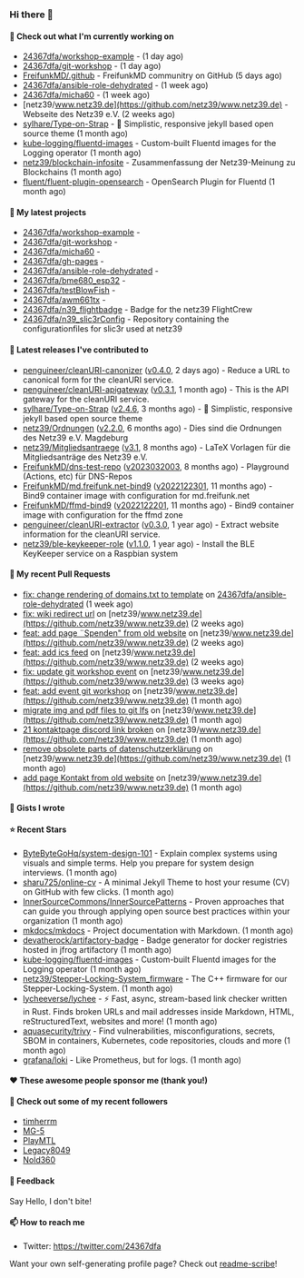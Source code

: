 ### Hi there 👋

#### 👷 Check out what I'm currently working on

- [24367dfa/workshop-example](https://github.com/24367dfa/workshop-example) -  (1 day ago)
- [24367dfa/git-workshop](https://github.com/24367dfa/git-workshop) -  (1 day ago)
- [FreifunkMD/.github](https://github.com/FreifunkMD/.github) - FreifunkMD communitry on GitHub (5 days ago)
- [24367dfa/ansible-role-dehydrated](https://github.com/24367dfa/ansible-role-dehydrated) -  (1 week ago)
- [24367dfa/micha60](https://github.com/24367dfa/micha60) -  (1 week ago)
- [netz39/www.netz39.de](https://github.com/netz39/www.netz39.de) - Webseite des Netz39 e.V. (2 weeks ago)
- [sylhare/Type-on-Strap](https://github.com/sylhare/Type-on-Strap) - 🎨 Simplistic, responsive jekyll based open source theme (1 month ago)
- [kube-logging/fluentd-images](https://github.com/kube-logging/fluentd-images) - Custom-built Fluentd images for the Logging operator (1 month ago)
- [netz39/blockchain-infosite](https://github.com/netz39/blockchain-infosite) - Zusammenfassung der Netz39-Meinung zu Blockchains (1 month ago)
- [fluent/fluent-plugin-opensearch](https://github.com/fluent/fluent-plugin-opensearch) - OpenSearch Plugin for Fluentd  (1 month ago)

#### 🌱 My latest projects

- [24367dfa/workshop-example](https://github.com/24367dfa/workshop-example) - 
- [24367dfa/git-workshop](https://github.com/24367dfa/git-workshop) - 
- [24367dfa/micha60](https://github.com/24367dfa/micha60) - 
- [24367dfa/gh-pages](https://github.com/24367dfa/gh-pages) - 
- [24367dfa/ansible-role-dehydrated](https://github.com/24367dfa/ansible-role-dehydrated) - 
- [24367dfa/bme680_esp32](https://github.com/24367dfa/bme680_esp32) - 
- [24367dfa/testBlowFish](https://github.com/24367dfa/testBlowFish) - 
- [24367dfa/awm661tx](https://github.com/24367dfa/awm661tx) - 
- [24367dfa/n39_flightbadge](https://github.com/24367dfa/n39_flightbadge) - Badge for the netz39 FlightCrew
- [24367dfa/n39_slic3rConfig](https://github.com/24367dfa/n39_slic3rConfig) - Repository containing the configurationfiles for slic3r used at netz39

#### 🔭 Latest releases I've contributed to

- [penguineer/cleanURI-canonizer](https://github.com/penguineer/cleanURI-canonizer) ([v0.4.0](https://github.com/penguineer/cleanURI-canonizer/releases/tag/v0.4.0), 2 days ago) - Reduce a URL to canonical form for the cleanURI service.
- [penguineer/cleanURI-apigateway](https://github.com/penguineer/cleanURI-apigateway) ([v0.3.1](https://github.com/penguineer/cleanURI-apigateway/releases/tag/v0.3.1), 1 month ago) - This is the API gateway for the cleanURI service.
- [sylhare/Type-on-Strap](https://github.com/sylhare/Type-on-Strap) ([v2.4.6](https://github.com/sylhare/Type-on-Strap/releases/tag/v2.4.6), 3 months ago) - 🎨 Simplistic, responsive jekyll based open source theme
- [netz39/Ordnungen](https://github.com/netz39/Ordnungen) ([v2.2.0](https://github.com/netz39/Ordnungen/releases/tag/v2.2.0), 6 months ago) - Dies sind die Ordnungen des Netz39 e.V. Magdeburg
- [netz39/Mitgliedsantraege](https://github.com/netz39/Mitgliedsantraege) ([v3.1](https://github.com/netz39/Mitgliedsantraege/releases/tag/v3.1), 8 months ago) - LaTeX Vorlagen für die Mitgliedsanträge des Netz39 e.V.
- [FreifunkMD/dns-test-repo](https://github.com/FreifunkMD/dns-test-repo) ([v2023032003](https://github.com/FreifunkMD/dns-test-repo/releases/tag/v2023032003), 8 months ago) - Playground (Actions, etc) für DNS-Repos
- [FreifunkMD/md.freifunk.net-bind9](https://github.com/FreifunkMD/md.freifunk.net-bind9) ([v2022122301](https://github.com/FreifunkMD/md.freifunk.net-bind9/releases/tag/v2022122301), 11 months ago) - Bind9 container image with configuration for md.freifunk.net
- [FreifunkMD/ffmd-bind9](https://github.com/FreifunkMD/ffmd-bind9) ([v2022122201](https://github.com/FreifunkMD/ffmd-bind9/releases/tag/v2022122201), 11 months ago) - Bind9 container image with configuration for the ffmd zone
- [penguineer/cleanURI-extractor](https://github.com/penguineer/cleanURI-extractor) ([v0.3.0](https://github.com/penguineer/cleanURI-extractor/releases/tag/v0.3.0), 1 year ago) - Extract website information for the cleanURI service.
- [netz39/ble-keykeeper-role](https://github.com/netz39/ble-keykeeper-role) ([v1.1.0](https://github.com/netz39/ble-keykeeper-role/releases/tag/v1.1.0), 1 year ago) - Install the BLE KeyKeeper service on a Raspbian system

#### 🔨 My recent Pull Requests

- [fix: change rendering of domains.txt to template](https://github.com/24367dfa/ansible-role-dehydrated/pull/14) on [24367dfa/ansible-role-dehydrated](https://github.com/24367dfa/ansible-role-dehydrated) (1 week ago)
- [fix: wiki redirect url](https://github.com/netz39/www.netz39.de/pull/89) on [netz39/www.netz39.de](https://github.com/netz39/www.netz39.de) (2 weeks ago)
- [feat: add page ¨Spenden&#34; from old website](https://github.com/netz39/www.netz39.de/pull/81) on [netz39/www.netz39.de](https://github.com/netz39/www.netz39.de) (2 weeks ago)
- [feat: add ics feed](https://github.com/netz39/www.netz39.de/pull/67) on [netz39/www.netz39.de](https://github.com/netz39/www.netz39.de) (2 weeks ago)
- [fix: update git workshop event](https://github.com/netz39/www.netz39.de/pull/52) on [netz39/www.netz39.de](https://github.com/netz39/www.netz39.de) (3 weeks ago)
- [feat: add event git workshop](https://github.com/netz39/www.netz39.de/pull/41) on [netz39/www.netz39.de](https://github.com/netz39/www.netz39.de) (1 month ago)
- [migrate img and pdf files to git lfs](https://github.com/netz39/www.netz39.de/pull/37) on [netz39/www.netz39.de](https://github.com/netz39/www.netz39.de) (1 month ago)
- [21 kontaktpage discord link broken](https://github.com/netz39/www.netz39.de/pull/22) on [netz39/www.netz39.de](https://github.com/netz39/www.netz39.de) (1 month ago)
- [remove obsolete parts of datenschutzerklärung](https://github.com/netz39/www.netz39.de/pull/20) on [netz39/www.netz39.de](https://github.com/netz39/www.netz39.de) (1 month ago)
- [add page Kontakt from old website](https://github.com/netz39/www.netz39.de/pull/18) on [netz39/www.netz39.de](https://github.com/netz39/www.netz39.de) (1 month ago)

#### 📓 Gists I wrote


#### ⭐ Recent Stars

- [ByteByteGoHq/system-design-101](https://github.com/ByteByteGoHq/system-design-101) - Explain complex systems using visuals and simple terms. Help you prepare for system design interviews. (1 month ago)
- [sharu725/online-cv](https://github.com/sharu725/online-cv) - A minimal Jekyll Theme to host your resume (CV) on GitHub with few clicks. (1 month ago)
- [InnerSourceCommons/InnerSourcePatterns](https://github.com/InnerSourceCommons/InnerSourcePatterns) - Proven approaches that can guide you through applying open source best practices within your organization (1 month ago)
- [mkdocs/mkdocs](https://github.com/mkdocs/mkdocs) - Project documentation with Markdown. (1 month ago)
- [devatherock/artifactory-badge](https://github.com/devatherock/artifactory-badge) - Badge generator for docker registries hosted in jfrog artifactory (1 month ago)
- [kube-logging/fluentd-images](https://github.com/kube-logging/fluentd-images) - Custom-built Fluentd images for the Logging operator (1 month ago)
- [netz39/Stepper-Locking-System_firmware](https://github.com/netz39/Stepper-Locking-System_firmware) - The C&#43;&#43; firmware for our Stepper-Locking-System. (1 month ago)
- [lycheeverse/lychee](https://github.com/lycheeverse/lychee) - ⚡ Fast, async, stream-based link checker written in Rust. Finds broken URLs and mail addresses inside Markdown, HTML, reStructuredText, websites and more! (1 month ago)
- [aquasecurity/trivy](https://github.com/aquasecurity/trivy) - Find vulnerabilities, misconfigurations, secrets, SBOM in containers, Kubernetes, code repositories, clouds and more (1 month ago)
- [grafana/loki](https://github.com/grafana/loki) - Like Prometheus, but for logs. (1 month ago)

#### ❤️ These awesome people sponsor me (thank you!)


#### 👯 Check out some of my recent followers

- [timherrm](https://github.com/timherrm)
- [MG-5](https://github.com/MG-5)
- [PlayMTL](https://github.com/PlayMTL)
- [Legacy8049](https://github.com/Legacy8049)
- [Nold360](https://github.com/Nold360)

#### 💬 Feedback

Say Hello, I don't bite!

#### 📫 How to reach me

- Twitter: https://twitter.com/24367dfa

Want your own self-generating profile page? Check out [readme-scribe](https://github.com/muesli/readme-scribe)!